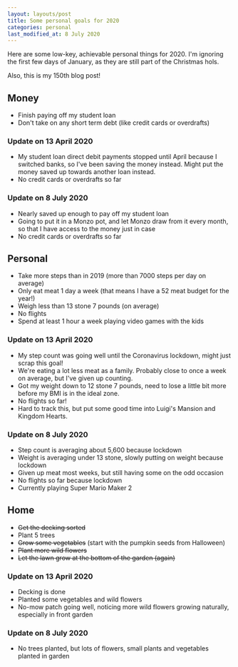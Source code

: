 ```yaml
---
layout: layouts/post
title: Some personal goals for 2020
categories: personal
last_modified_at: 8 July 2020
---
```


<p>Here are some low-key, achievable personal things for 2020. I'm ignoring the first few days of January, as they are still part of the Christmas hols.</p>

Also, this is my 150th blog post!

## Money
- Finish paying off my student loan
- Don't take on any short term debt (like credit cards or overdrafts)

### Update on 13 April 2020
- My student loan direct debit payments stopped until April because I switched banks, so I've been saving the money instead. Might put the money saved up towards another loan instead.
- No credit cards or overdrafts so far

### Update on 8 July 2020
- Nearly saved up enough to pay off my student loan
- Going to put it in a Monzo pot, and let Monzo draw from it every month, so that I have access to the money just in case
- No credit cards or overdrafts so far

## Personal
- Take more steps than in 2019 (more than 7000 steps per day on average)
- Only eat meat 1 day a week (that means I have a 52 meat budget for the year!)
- Weigh less than 13 stone 7 pounds (on average)
- No flights
- Spend at least 1 hour a week playing video games with the kids

### Update on 13 April 2020
- My step count was going well until the Coronavirus lockdown, might just scrap this goal!
- We're eating a lot less meat as a family. Probably close to once a week on average, but I've given up counting.
- Got my weight down to 12 stone 7 pounds, need to lose a little bit more before my BMI is in the ideal zone.
- No flights so far!
- Hard to track this, but put some good time into Luigi's Mansion and Kingdom Hearts.

### Update on 8 July 2020
- Step count is averaging about 5,600 because lockdown
- Weight is averaging under 13 stone, slowly putting on weight because lockdown
- Given up meat most weeks, but still having some on the odd occasion
- No flights so far because lockdown
- Currently playing Super Mario Maker 2

## Home
- ~~Get the decking sorted~~
- Plant 5 trees
- ~~Grow some vegetables~~ (start with the pumpkin seeds from Halloween)
- ~~Plant more wild flowers~~
- ~~Let the lawn grow at the bottom of the garden (again)~~

### Update on 13 April 2020
- Decking is done
- Planted some vegetables and wild flowers
- No-mow patch going well, noticing more wild flowers growing naturally, especially in front garden

### Update on 8 July 2020
- No trees planted, but lots of flowers, small plants and vegetables planted in garden